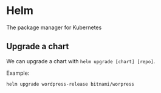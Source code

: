 # Helm

The package manager for Kubernetes

## Upgrade a chart

We can upgrade a chart with `helm upgrade [chart] [repo]`. 

Example:

`helm upgrade wordpress-release bitnami/worpress`


